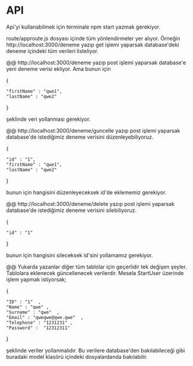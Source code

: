 # API

Api'yi kullanabilmek için terminale 
  npm start 
yazmak gerekiyor.

route/approute.js dosyası içinde tüm yönlendirmeler yer alıyor.
Örneğin http://localhost:3000/deneme yazıp get işlemi yaparsak database'deki deneme içindeki tüm verileri listeliyor.

@@ http://localhost:3000/deneme yazıp post işlemi yaparsak database'e yeni deneme verisi ekliyor. Ama bunun için 

{

	"firstName" : "qwe1",
	"lastName" : "qwe2" 
}

şeklinde veri yollanması gerekiyor.

@@ http://localhost:3000/deneme/guncelle yazıp post işlemi yaparsak database'de istediğimiz deneme verisini düzenleyebiliyoruz.

{

	"id" : "1",
	"firstName" : "qwe1",
	"lastName" : "qwe2" 
}

bunun için hangisini düzenleyeceksek id'de eklememiz gerekiyor.

@@ http://localhost:3000/deneme/delete yazıp post işlemi yaparsak database'de istediğimiz deneme verisini silebiliyoruz.

{

	"id" : "1"
}

bunun için hangisini sileceksek id'sini yollamamız gerekiyor.

@@ Yukarda yazanlar diğer tüm tablolar için geçerlidir tek değişen şeyler. Tablolara eklenecek güncellenecek verilerdir.
Mesela StartUser üzerinde işlem yapmak istiyorsak;

{

	"ID" : "1"  ,
	"Name" : "qwe" ,
	"Surname" : "qwe"  ,
	"Email" : "qweqwe@qwe.qwe"  ,
 	"Telephone" : "1231231" ,
  	"Password" :  "12312311"
}

şeklinde veriler yollanmalıdır. Bu verilere database'den bakılabileceği gibi buradaki model klasörü içindeki dosyalardanda bakılabilir.
